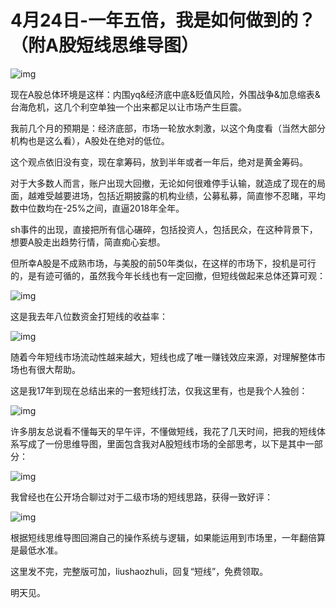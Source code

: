 # 4月24日-一年五倍，我是如何做到的？（附A股短线思维导图）

![img](https://pic1.zhimg.com/v2-a1db7b984578fe0dba8d4fc25b5099ea_720w.jpg?source=d16d100b)

现在A股总体环境是这样：内围yq&经济底中底&贬值风险，外围战争&加息缩表&台海危机，这几个利空单独一个出来都足以让市场产生巨震。

我前几个月的预期是：经济底部，市场一轮放水刺激，以这个角度看（当然大部分机构也是这么看），A股处在绝对的低位。

这个观点依旧没有变，现在拿筹码，放到半年或者一年后，绝对是黄金筹码。

对于大多数人而言，账户出现大回撤，无论如何很难停手认输，就造成了现在的局面，越难受越要进场，包括近期披露的机构业绩，公募私募，简直惨不忍睹，平均数中位数均在-25%之间，直逼2018年全年。

sh事件的出现，直接把所有信心碾碎，包括投资人，包括民众，在这种背景下，想要A股走出趋势行情，简直痴心妄想。

但所幸A股是不成熟市场，与美股的前50年类似，在这样的市场下，投机是可行的，是有迹可循的，虽然我今年长线也有一定回撤，但短线做起来总体还算可观：

![img](https://pic3.zhimg.com/80/v2-62dd8a8516b77eb81bb2e64b84ff59de_1440w.jpg)


这是我去年八位数资金打短线的收益率：

![img](https://pic1.zhimg.com/80/v2-d0596bab2133a3564bd032b20496aa30_1440w.jpg)


随着今年短线市场流动性越来越大，短线也成了唯一赚钱效应来源，对理解整体市场也有很大帮助。

这是我17年到现在总结出来的一套短线打法，仅我这里有，也是我个人独创：

![img](https://pic1.zhimg.com/80/v2-501e4a910d574c838a1feecf9eb86458_1440w.jpg)




许多朋友总说看不懂每天的早午评，不懂做短线，我花了几天时间，把我的短线体系写成了一份思维导图，里面包含我对A股短线市场的全部思考，以下是其中一部分：

![img](https://pic3.zhimg.com/80/v2-070d8e1b5535277a5038db9812f59a6a_1440w.jpg)




我曾经也在公开场合聊过对于二级市场的短线思路，获得一致好评：

![img](https://pic2.zhimg.com/80/v2-d0f87eb4ada97469e4f5d38563793511_1440w.jpg)






根据短线思维导图回溯自己的操作系统与逻辑，如果能运用到市场里，一年翻倍算是最低水准。

这里发不完，完整版可加，liushaozhuli，回复“短线”，免费领取。

明天见。